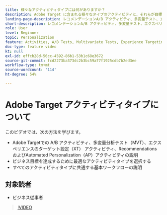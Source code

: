 ```yaml
---
title: 様々なアクティビティタイプには何がありますか？
description: Adobe Target に含まれる様々なタイプのアクティビティと、それらが目標の達成にどのように役立つかについて説明します。
landing-page-description: レコメンデーションA/B アクティビティ、多変量テスト、エクスペリエンスのターゲット設定アクティビティ、レコメンデーションおよび Automated Personalization アクティビティの基本について説明します。
short-description: レコメンデーションA/B アクティビティ、多変量テスト、エクスペリエンスのターゲット設定アクティビティ、レコメンデーションおよび Automated Personalization アクティビティの基本について説明します。
role: User
level: Beginner
topic: Personalization
feature: Activities, A/B Tests, Multivariate Tests, Experience Targeting, Recommendations, Automated Personalization, Visual Experience Composer (VEC)
doc-type: feature video
kt: null
exl-id: effcb28d-56cc-4592-86b1-53b1c68e3672
source-git-commit: fcd2273ba373dc2b3bc59a77f1925cdb7b2ed3ee
workflow-type: tm+mt
source-wordcount: '114'
ht-degree: 54%

---
```


# Adobe Target アクティビティタイプについて

このビデオでは、次の方法を学びます。

* Adobe Targetでの A/B アクティビティ、多変量分析テスト（MVT）、エクスペリエンスのターゲット設定（XT） アクティビティ、Recommendations およびAutomated Personalization（AP）アクティビティの説明
* ビジネス目標を達成するために最適なアクティビティタイプを選択する
* すべてのアクティビティタイプに共通する基本ワークフローの説明

## 対象読者

* ビジネス従事者

>[!VIDEO](https://video.tv.adobe.com/v/30014/?quality=12&captions=jpn)
